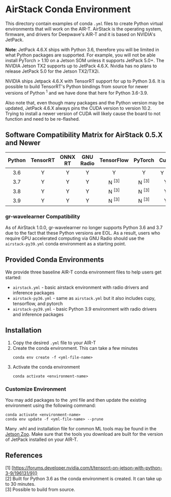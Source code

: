 # AirStack Conda Environment

This directory contain examples of conda `.yml` files to create Python virtual
environments that will work on the AIR-T. AirStack is the operating system, firmware, and
drivers for Deepwave's AIR-T and it is based on NVIDIA's JetPack.

**Note**: JetPack 4.6.X ships with Python 3.6, therefore you will be limited in what Python
packages are supported. For example, you will not be able install PyTorch > 1.10 on a
Jetson SOM unless it supports JetPack 5.0+. The NVIDIA Jetson TX2 supports up to JetPack
4.6.X. Nvidia has no plans to release JetPack 5.0 for the Jetson TX2/TX2i.

NVIDIA ships Jetpack 4.6.X with TensorRT support for up to Python 3.6. It is possible
to build TensorRT's Python bindings from source for newer versions of Python <sup>1</sup>
and we have done that here for Python 3.6-3.9.

Also note that, even though many packages and the Python version may be updated, JetPack
4.6.X always pins the CUDA version to version 10.2. Trying to install a newer version of
CUDA will likely cause the board to not function and need to be re-flashed.

## Software Compatibility Matrix for AirStack 0.5.X and Newer

| Python | TensorRT | ONNX RT | GNU Radio |    TensorFlow    |     PyTorch      |       CuPy       | CUDA |
|:------:|:--------:|:-------:|:---------:|:----------------:|:----------------:|:----------------:|:----:|
|  3.6   |    Y     |    Y    |     Y     |        Y         |        Y         | Y <sup>[2]</sup> | 10.2 |
|  3.7   |    Y     |    Y    |     Y     | N <sup>[3]</sup> | N <sup>[3]</sup> |        Y         | 10.2 |
|  3.8   |    Y     |    Y    |     Y     | N <sup>[3]</sup> | N <sup>[3]</sup> |        Y         | 10.2 |
|  3.9   |    Y     |    Y    |     Y     | N <sup>[3]</sup> | N <sup>[3]</sup> |        Y         | 10.2 |

### gr-wavelearner Compatibility
As of AirStack 1.0.0, gr-wavelearner no longer supports Python 3.6 and 3.7 due to the fact
that these Python versions are EOL. As a result, users who require GPU accelerated computing
via GNU Radio should use the `airstack-py39.yml` conda environment as a starting point.

## Provided Conda Environments
We provide three baseline AIR-T conda environment files to help users get started:

* `airstack.yml` - basic airstack environment with radio drivers and inference packages
* `airstack-py36.yml` - same as `airstack.yml` but it also includes cupy, tensorflow, and pytorch
* `airstack-py39.yml` - basic Python 3.9 environment with radio drivers and inference packages

## Installation
1. Copy the desired `.yml` file to your AIR-T
2. Create the conda environment. This can take a few minutes 
    ```
    conda env create -f <yml-file-name>
    ```
3. Activate the conda environment
    ```
    conda activate <environment-name>
    ```

### Customize Environment
You may add packages to the .yml file and then update the existing environment using the
following command:
   ```
   conda activate <environment-name>
   conda env update -f <yml-file-name> --prune
   ```

Many .whl and installation file for common ML tools may be found in the 
[Jetson Zoo](https://elinux.org/Jetson_Zoo). Make sure that the tools you download are
built for the version of JetPack installed on your AIR-T.

## References
[1] [https://forums.developer.nvidia.com/t/tensorrt-on-jetson-with-python-3-9/196131/9]()<br>
[2] Built for Python 3.6 as the conda environment is created. It can take up to 30 minutes.<br>
[3] Possible to build from source.

